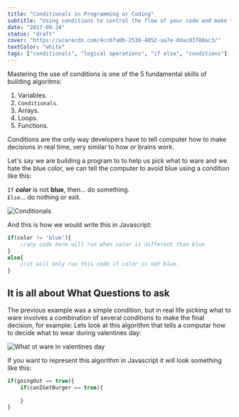 ```yaml
---
title: "Conditionals in Programming or Coding"
subtitle: "Using conditions to control the flow of your code and make the computer obey"
date: "2017-09-24"
status: "draft"
cover: "https://ucarecdn.com/4cc6fa0b-2530-4052-aa7e-8dac03788ac3/"
textColor: "white"
tags: ["conditionals", "logical operations", "if else", "conditions"]
---
```


Mastering the use of conditions is one of the 5 fundamental skills of building algoritms:

1. Variables.
2. `Conditionals`.
3. Arrays.
4. Loops.
5. Functions.

Conditions are the only way developers have to tell computer how to make decisions in real time, very similar to how or brains work.

Let's say we are building a program to to help us pick what to ware and we hate the blue color, we can tell the computer to avoid blue using a condition like this:
  
  
`If` ***color*** is not **blue**, then... do something.  
`Else`... do nothing or exit.
  
![Conditionals](https://ucarecdn.com/e73b673e-d744-45a7-a1ed-61a1dae49560/)

And this is how we would write this in Javascript:

```js
if(color != 'blue'){
    //any code here will run when color is different than blue
}
else{
    //it will only run this code if color is not blue.
}
```

## It is all about What Questions to ask

The previous example was a simple condition, but in real life picking what to ware involves a combination of several conditions to make the final decision, for example: Lets look at this algorithm that tells a computar how to decide what to wear during valentines day:

![What ot ware in valentines day](https://ucarecdn.com/87f2be86-32c3-4bfc-8db4-dbd0d979e4d3/)

If you want to represent this algorithm in Javascript it will look something like this:

```js
if(goingOut == true){
    if(canIGetBurger == true){
        
    }
}
```

